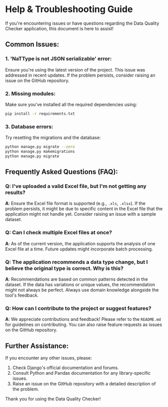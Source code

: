# Help & Troubleshooting Guide

If you're encountering issues or have questions regarding the Data Quality Checker application, this document is here to assist!

## Common Issues:

### 1. 'NaTType is not JSON serializable' error:
Ensure you're using the latest version of the project. This issue was addressed in recent updates. If the problem persists, consider raising an issue on the GitHub repository.

### 2. Missing modules:
Make sure you've installed all the required dependencies using:
```bash
pip install -r requirements.txt
```

### 3. Database errors:
Try resetting the migrations and the database:
```bash
python manage.py migrate --zero
python manage.py makemigrations
python manage.py migrate
```

## Frequently Asked Questions (FAQ):

### Q: I've uploaded a valid Excel file, but I'm not getting any results?
**A**: Ensure the Excel file format is supported (e.g., `.xls`, `.xlsx`). If the problem persists, it might be due to specific content in the Excel file that the application might not handle yet. Consider raising an issue with a sample dataset.

### Q: Can I check multiple Excel files at once?
**A**: As of the current version, the application supports the analysis of one Excel file at a time. Future updates might incorporate batch processing.

### Q: The application recommends a data type change, but I believe the original type is correct. Why is this?
**A**: Recommendations are based on common patterns detected in the dataset. If the data has variations or unique values, the recommendation might not always be perfect. Always use domain knowledge alongside the tool's feedback.

### Q: How can I contribute to the project or suggest features?
**A**: We appreciate contributions and feedback! Please refer to the `README.md` for guidelines on contributing. You can also raise feature requests as issues on the GitHub repository.

## Further Assistance:

If you encounter any other issues, please:
1. Check Django's official documentation and forums.
2. Consult Python and Pandas documentation for any library-specific issues.
3. Raise an issue on the GitHub repository with a detailed description of the problem.

Thank you for using the Data Quality Checker!
